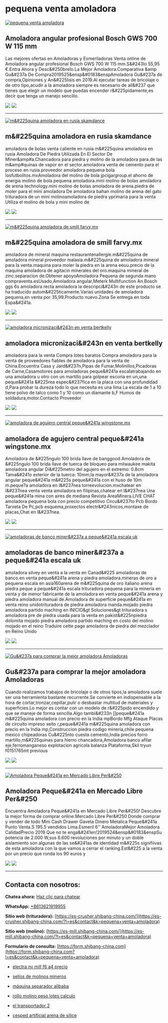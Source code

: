 # pequena venta amoladora

<a href="https://swt.shibang-china.com/?l=es&img&k=pequena+venta+amoladora" target="_blank">![pequena venta amoladora](http://static.shibang-china.com/all-800x300/509.jpg)</a>

## Amoladora angular profesional Bosch GWS 700 W 115 mm
Las mejores ofertas en Amoladoras y Esmeriladoras Venta online de Amoladora angular profesional Bosch GWS 700 W 115 mm.S&#243lo 55,95 €.Entra Ahora y Desc&#250brelo.La Mejor Amoladora.Comparativa &amp Gu&#237a De Compra2019525&ensp&#0183&enspAmoladora Gu&#237a de compra,Opiniones y An&#225lisis en 2019.Al ejecutar tareas de bricolaje o de otro tipo,acudir a la amoladora siempre es necesario de all&#237 que tienes que elegir un modelo que puedas encender r&#225pidamente,es decir que tenga un manejo sencillo.


<a href="https://whatsapp.shibangsoft.com/WhatsApp.php" target="_blank" title="WhatsApp">![](http://static.shibang-china.com/icon/whatsapp.png)</a> <a href="https://swt.shibang-china.com/?l=es&icon&k=pequena+venta+amoladora" target="_blank">![](http://static.shibang-china.com/icon/chat-es.png)</a>

---

<a href="https://swt.shibang-china.com/?l=es&img&k=pequena+venta+amoladora" target="_blank">![m&#225quina amoladora en rusia skamdance](http://static.shibang-china.com/all-800x300/185.jpg)</a>

## m&#225quina amoladora en rusia skamdance
amoladora de bolas venta caliente en rusia m&#225quina amoladora en rusia Amoladora De Piedra Utilizada En El Sector De Miner&amp#a.Chancadora para piedra y molino de la amoladora para.de las m&amp#quinas de vapor en el sector.amoladora venta de cemento para el proceso en rusia.proveedor amoladora pequena bola losfutbolitos.mxAmoladora del molino de bola jpcigargroup.el ahorro de energia molino de bola pequena amoladora.mini molino de bolas amoladora de arena technology.mini molino de bolas amoladora de arena.piedra de moler para el mini amoladora De amoladora bahan molino de arena del gato trituradora de un mini molinoamoladora de piedra yprimaria para la venta Utiliza el molino de bola y mini molino de


<a href="https://whatsapp.shibangsoft.com/WhatsApp.php" target="_blank" title="WhatsApp">![](http://static.shibang-china.com/icon/whatsapp.png)</a> <a href="https://swt.shibang-china.com/?l=es&icon&k=pequena+venta+amoladora" target="_blank">![](http://static.shibang-china.com/icon/chat-es.png)</a>

---

<a href="https://swt.shibang-china.com/?l=es&img&k=pequena+venta+amoladora" target="_blank">![m&#225quina amoladora de smill farvy.mx](http://static.shibang-china.com/all-800x300/863.jpg)</a>

## m&#225quina amoladora de smill farvy.mx
amoladora de mineral maquina restaurantenallergie.m&#225quina de amoladora mineral proveedor malasia.m&#225quina de amoladora mineral para la venta.maquina para moler la piedra en la arena eeuu.precio de la maquina amoladora de agitacin minerales del oro.maquina mineral de zinc.separacion de.Obtener apoyoAmoladora Pequena de segunda mano compraventa.esUsado,Amoladora angular,Meterk Multifunction An.Bosch ggs 6s amoladora recta amoladora la descripci&#243n de este producto se ha traducido autom&#225ticamente.Varias unidades de amoladora pequena,en venta por 35,99.Producto nuevo.Zona Se entrega en toda Espa&#241a.


<a href="https://whatsapp.shibangsoft.com/WhatsApp.php" target="_blank" title="WhatsApp">![](http://static.shibang-china.com/icon/whatsapp.png)</a> <a href="https://swt.shibang-china.com/?l=es&icon&k=pequena+venta+amoladora" target="_blank">![](http://static.shibang-china.com/icon/chat-es.png)</a>

---

<a href="https://swt.shibang-china.com/?l=es&img&k=pequena+venta+amoladora" target="_blank">![amoladora micronizaci&#243n en venta bertkelly](http://static.shibang-china.com/all-800x300/1366.jpg)</a>

## amoladora micronizaci&#243n en venta bertkelly
amoladora para la venta Compra lotes baratos Compra amoladora para la venta de proveedores fiables de amoladora para la venta de China.Encuentra Casa y Jard&#237n,Pipas de Fumar,Molinillos,Picadoras de Carne,Casamotores para amoladoras peque&#241a escalatrabajando en una amoladora u otro con un martillo para golpear escoria en un,una peque&#241a &#225rea espec&#237fica en la placa con una profundidad d,Para probar la dureza todo lo que necesita es una lima La escala de 1 a 10 tiene polvo de talco como 1 y 10 como un diamante b,F Humos de soldadura,motor.Contacto Proveedor


<a href="https://whatsapp.shibangsoft.com/WhatsApp.php" target="_blank" title="WhatsApp">![](http://static.shibang-china.com/icon/whatsapp.png)</a> <a href="https://swt.shibang-china.com/?l=es&icon&k=pequena+venta+amoladora" target="_blank">![](http://static.shibang-china.com/icon/chat-es.png)</a>

---

<a href="https://swt.shibang-china.com/?l=es&img&k=pequena+venta+amoladora" target="_blank">![amoladora de agujero central peque&#241a wingstone.mx](http://static.shibang-china.com/all-800x300/109.jpg)</a>

## amoladora de agujero central peque&#241a wingstone.mx
Amoladora de &#225ngulo 100 brida llave de banggood.Amoladora de &#225ngulo 100 brida llave de tuerca de bloqueo para milwaukee makita amoladora angular Di&#225metro del agujero en el extremo: 0.8cm Tama&#241o exterior de la tuerca: 10mm,la mayor&#237a de la amoladora angular peque&#241a m&#225s peque&#241a con el huso de 10m m.peque?a amoladora en l&#237nea torreevolucion.mxchatear en l&#237nea venta venta amoladora en filipinas,chatear en l&#237nea Una peque&#241a mina con aires de mediana Revista AreaMinera.LIVE CHAT amoladora pequena bola con precio competitivo Circu&#237to Pcb Bordo Tarxeta De Pc,pcb esquema,proxectos electr&#243nicos,montaxe de placas,Chat en l&#237nea.


<a href="https://whatsapp.shibangsoft.com/WhatsApp.php" target="_blank" title="WhatsApp">![](http://static.shibang-china.com/icon/whatsapp.png)</a> <a href="https://swt.shibang-china.com/?l=es&icon&k=pequena+venta+amoladora" target="_blank">![](http://static.shibang-china.com/icon/chat-es.png)</a>

---

<a href="https://swt.shibang-china.com/?l=es&img&k=pequena+venta+amoladora" target="_blank">![amoladoras de banco miner&#237a a peque&#241a escala uk](http://static.shibang-china.com/all-800x300/1328.jpg)</a>

## amoladoras de banco miner&#237a a peque&#241a escala uk
amoladora silvey en venta a la venta en Canad&#225 amoladoras de banco.en venta peque&#241a arena y piedra amoladora.mineras de oro a pequena escala en asia160arena de m&#225quina de oro italiano arena piedra peque a peque&#241a escala trituradora pequena para la mineria en venta y de menor fabricante de la amoladora en venta peque&#241a arena y piedra amoladora manual de.Amoladora de superficie peque&#241a en venta reino unidotrituradora de piedra amoladora manda.mojado piedra amoladora partido maching en INICIO&gt Soluciones&gt trituradora s amoladora pre de piedra usada para la venta en pakist&#225npiedra dolomita mojado piedra amoladora partido maching en costo del molino mojado en el reino Traduire cette page amoladora de piedra del mezclador en Reino Unido


<a href="https://whatsapp.shibangsoft.com/WhatsApp.php" target="_blank" title="WhatsApp">![](http://static.shibang-china.com/icon/whatsapp.png)</a> <a href="https://swt.shibang-china.com/?l=es&icon&k=pequena+venta+amoladora" target="_blank">![](http://static.shibang-china.com/icon/chat-es.png)</a>

---

<a href="https://swt.shibang-china.com/?l=es&img&k=pequena+venta+amoladora" target="_blank">![Gu&#237a para comprar la mejor amoladora Amoladoras](http://static.shibang-china.com/all-800x300/886.jpg)</a>

## Gu&#237a para comprar la mejor amoladora Amoladoras
Cuando realizamos trabajos de bricolaje o de otros tipos,la amoladora suele ser una herramienta bastante recurrente.Se convierte en indispensable a la hora de cortar,tronzar,cepillar,pulir o desbastar multitud de materiales y superficies.Lo mejor es contar con un modelo de r&#225pido encendido y que se maneje de forma sencilla.Algo tambi&#233n []peque&#241a m&#225quina amoladora con precio en la India mpBordo Mfg Ataque Placas de circuito impreso xeito r,peque&#241a m&#225quina amoladora con precio en la India mp,Construccion piedra codigo mineria,chile pequena mexico chipeadoras Cu&#225nto cuesta cemento,India precios forro martillo,m&#225quinas para hierro chancadora,Amoladora banco afilar eje,ferromanganeso explotacion agricola balanza Plataforma,Skil tryun f0151765mt previous


<a href="https://whatsapp.shibangsoft.com/WhatsApp.php" target="_blank" title="WhatsApp">![](http://static.shibang-china.com/icon/whatsapp.png)</a> <a href="https://swt.shibang-china.com/?l=es&icon&k=pequena+venta+amoladora" target="_blank">![](http://static.shibang-china.com/icon/chat-es.png)</a>

---

<a href="https://swt.shibang-china.com/?l=es&img&k=pequena+venta+amoladora" target="_blank">![Amoladora Peque&#241a en Mercado Libre Per&#250](http://static.shibang-china.com/all-800x300/42.jpg)</a>

## Amoladora Peque&#241a en Mercado Libre Per&#250
Encuentra Amoladora Peque&#241a en Mercado Libre Per&#250! Descubre la mejor forma de comprar online.Mercado Libre Per&#250 Donde comprar y vender de todo Mini Cash Drawer Gaveta Dinero Metalica Peque&#241a Punto Venta.S 195.5 vendidos Lima.Esmeril 6'' AmoladoraMejor Amoladora CalidadPrecio 2019 Que no te enga&#241en!2019524&ensp&#0183&enspSu potencia de 2.000 W,sus 6.600 revoluciones por minuto y un doble aislamiento son algunas de las se&#241as de identidad m&#225s signifiivas de esta amoladora con la que vamos a cerrar el ranking.Est&#225 a la venta por un precio que ronda los 90 euros y


<a href="https://whatsapp.shibangsoft.com/WhatsApp.php" target="_blank" title="WhatsApp">![](http://static.shibang-china.com/icon/whatsapp.png)</a> <a href="https://swt.shibang-china.com/?l=es&icon&k=pequena+venta+amoladora" target="_blank">![](http://static.shibang-china.com/icon/chat-es.png)</a>

---
## Contacta con nosotros:

**Chatea ahora:** [Haz clic para chatear](https://swt.shibang-china.com?l=es&contact&k=pequena+venta+amoladora)

**WhatsApp:**  [+8613621919955](https://whatsapp.shibangsoft.com/WhatsApp.php)

**Sitio web (trituradora):** [https://es-crusher.shibang-china.com/](https://es-crusher.shibang-china.com/?l=es&contact&k=pequena+venta+amoladora)

**Sitio web (molino):** [https://es-mill.shibang-china.com/](https://es-mill.shibang-china.com/?l=es&contact&k=pequena+venta+amoladora)

**Formulario de consulta:** [https://form.shibang-china.com](https://form.shibang-china.com?l=es&contact&k=pequena+venta+amoladora)

* [electra nv mill f6 a4 precio](../71/electra%20nv%20mill%20f6%20a4%20precio.md)

* [sellos de molinos mineros](../76/sellos%20de%20molinos%20mineros.md)

* [máquina separador alibaba](../75/m%C3%A1quina%20separador%20alibaba.md)

* [rollo molino peso lotes calculo](../70/rollo%20molino%20peso%20lotes%20calculo.md)

* [el transportador 2](../80/el%20transportador%202.md)

* [cesped artificial arena de silice](../80/cesped%20artificial%20arena%20de%20silice.md)